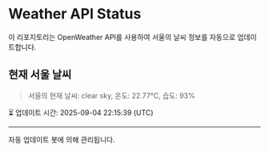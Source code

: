 
# Weather API Status

이 리포지토리는 OpenWeather API를 사용하여 서울의 날씨 정보를 자동으로 업데이트합니다.

## 현재 서울 날씨
> 서울의 현재 날씨: clear sky, 온도: 22.77°C, 습도: 93%

⏳ 업데이트 시간: 2025-09-04 22:15:39 (UTC)

---
자동 업데이트 봇에 의해 관리됩니다.

